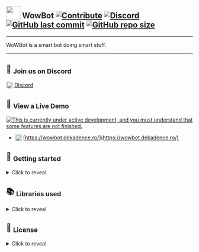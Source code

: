 ## <sub><img loading="lazy" width="38" height="38" alt="" src="https://wowbot.dekadence.ro/assets/images/logos/dekadence/dekadence-logo.svg" /></sub> WowBot [![Contribute](https://img.shields.io/badge/contributions-welcome-brightgreen.svg)](https://github.com/DeKaDeNcE/WoWBot/pulls) [![Discord](https://img.shields.io/discord/577080623227863040.svg?logo=discord)](https://discord.gg/uNX4SX4) [![GitHub last commit](https://img.shields.io/github/last-commit/DeKaDeNcE/WoWBot.svg)](#-wowbot-----) [![GitHub repo size](https://img.shields.io/github/repo-size/DeKaDeNcE/WoWBot.svg)](#-wowbot-----)

---

WoWBot is a smart bot doing smart stuff.

---

## 💬 <sub>Join us on Discord</sub>

<sub><img width="18" height="18" alt="" src="https://wowdb.dekadence.ro/assets/images/discord-48.png" /></sub> [Discord](https://discord.gg/uNX4SX4)

## 👀 <sub>View a Live Demo</sub>
[![This is currently under active development, and you must understand that some features are not finished.](https://wowdb.dekadence.ro/assets/images/under-development.svg)](#-view-a-live-demo)

* <sub><img loading="lazy" width="18" height="18" alt="" src="https://wowdb.dekadence.ro/assets/images/logos/dekadence/dekadence-logo.svg" /></sub> [https://wowbot.dekadence.ro/](https://wowbot.dekadence.ro/)

## 🚀 <sub>Getting started</sub>
<details>
<summary>Click to reveal</summary>

---
Install the dependencies...

### `npm install`

...then start the bot:

### `npm start`

Enjoy!

---
</details>

## 📚 <sub>Libraries used</sub>
<details>
<summary>Click to reveal</summary>

---
| Name          | Website                                       | Repository                                                                             | License                                                                     |
| :---          | :---                                          | :---                                                                                   | :---                                                                        |
| chalk         | -                                             | [github.com/chalk/chalk](https://github.com/chalk/chalk)                               | [MIT](https://github.com/chalk/chalk/blob/master/license)                   |
| Discord.js    | [discord.js.org](https://discord.js.org/)     | [github.com/discordjs/discord.js](https://github.com/discordjs/discord.js)             | [Apache](https://github.com/discordjs/discord.js/blob/master/LICENSE)       |
| mysql         | -                                             | [github.com/mysqljs/mysql](https://github.com/mysqljs/mysql)                           | [MIT](https://github.com/mysqljs/mysql/blob/master/License)                 |
| rivescript-js | [rivescript.com](https://www.rivescript.com/) | [github.com/aichaos/rivescript-js](https://github.com/aichaos/rivescript-js)           | [MIT](https://github.com/aichaos/rivescript-js/blob/master/LICENSE)         |
| ssh2          | -                                             | [github.com/mscdex/ssh2](https://github.com/mscdex/ssh2)                               | [MIT](https://github.com/mscdex/ssh2/blob/master/LICENSE)                   |
| telnet-client | -                                             | [github.com/mkozjak/node-telnet-client](https://github.com/mkozjak/node-telnet-client) | [LGPLv3](https://github.com/mkozjak/node-telnet-client/blob/master/LICENSE) |
| tunnel-ssh    | -                                             | [github.com/agebrock/tunnel-ssh](https://github.com/agebrock/tunnel-ssh)               | [MIT](https://github.com/agebrock/tunnel-ssh/blob/master/LICENSE)           |
---
</details>

## 📝 <sub>License</sub>
<details>
<summary>Click to reveal</summary>

---
MIT License

Copyright © 2020 ÐeKaÐeNcE

Permission is hereby granted, free of charge, to any person obtaining a copy
of this software and associated documentation files (the "Software"), to deal
in the Software without restriction, including without limitation the rights
to use, copy, modify, merge, publish, distribute, sublicense, and/or sell
copies of the Software, and to permit persons to whom the Software is
furnished to do so, subject to the following conditions:

The above copyright notice and this permission notice shall be included in all
copies or substantial portions of the Software.

THE SOFTWARE IS PROVIDED "AS IS", WITHOUT WARRANTY OF ANY KIND, EXPRESS OR
IMPLIED, INCLUDING BUT NOT LIMITED TO THE WARRANTIES OF MERCHANTABILITY,
FITNESS FOR A PARTICULAR PURPOSE AND NONINFRINGEMENT. IN NO EVENT SHALL THE
AUTHORS OR COPYRIGHT HOLDERS BE LIABLE FOR ANY CLAIM, DAMAGES OR OTHER
LIABILITY, WHETHER IN AN ACTION OF CONTRACT, TORT OR OTHERWISE, ARISING FROM,
OUT OF OR IN CONNECTION WITH THE SOFTWARE OR THE USE OR OTHER DEALINGS IN THE
SOFTWARE.

---
</details>